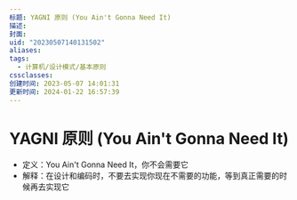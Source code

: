 ```yaml
---
标题: YAGNI 原则 (You Ain't Gonna Need It)
描述: 
封面: 
uid: "20230507140131502"
aliases: 
tags:
  - 计算机/设计模式/基本原则
cssclasses: 
创建时间: 2023-05-07 14:01:31
更新时间: 2024-01-22 16:57:39
---
```


# YAGNI 原则 (You Ain't Gonna Need It)

- 定义：You Ain't Gonna Need It，你不会需要它
- 解释：在设计和编码时，不要去实现你现在不需要的功能，等到真正需要的时候再去实现它
